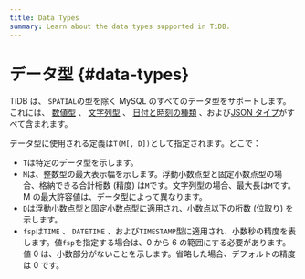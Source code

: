 ```yaml
---
title: Data Types
summary: Learn about the data types supported in TiDB.
---
```


# データ型 {#data-types}

TiDB は、 `SPATIAL`の型を除く MySQL のすべてのデータ型をサポートします。これには、 [数値型](/data-type-numeric.md) 、 [文字列型](/data-type-string.md) 、 [日付と時刻の種類](/data-type-date-and-time.md) 、および[JSON タイプ](/data-type-json.md)がすべて含まれます。

データ型に使用される定義は`T(M[, D])`として指定されます。どこで：

-   `T`は特定のデータ型を示します。
-   `M`は、整数型の最大表示幅を示します。浮動小数点型と固定小数点型の場合、格納できる合計桁数 (精度) は`M`です。文字列型の場合、最大長は`M`です。 M の最大許容値は、データ型によって異なります。
-   `D`は浮動小数点型と固定小数点型に適用され、小数点以下の桁数 (位取り) を示します。
-   `fsp`は`TIME` 、 `DATETIME` 、および`TIMESTAMP`型に適用され、小数秒の精度を表します。値`fsp`を指定する場合は、0 から 6 の範囲にする必要があります。値 0 は、小数部分がないことを示します。省略した場合、デフォルトの精度は 0 です。
